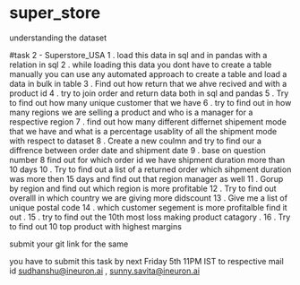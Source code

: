 # super_store
understanding the dataset


#task 2 - Superstore_USA
1 . load this data in sql and in pandas with a relation in sql 
2 . while loading this data you dont have to create a table manually you can use any automated approach to create a table and load a data in bulk in table 
3 . Find out how return that we ahve recived and with a product id 
4 . try  to join order and return data both in sql and pandas 
5 . Try to find out how many unique customer that we have 
6 . try to find out in how many regions we are selling a product and who is a manager for a respective region 
7 . find out how many different differnet shipement mode that we have and what is a percentage usablity of all the shipment mode with respect to dataset 
8 . Create a new coulmn and try to find our a diffrence between order date and shipment date
9 . base on question number 8 find out for which order id we have shipment duration more than 10 days 
10 . Try to find out a list of a returned order which sihpment duration was more then 15 days and find out that region manager as well 
11 . Gorup by region and find out which region is more profitable 
12 . Try to find out overalll in which country we are giving more didscount 
13 . Give me a list of unique postal code 
14 . which customer segement is more profitalble find it out . 
15 . try to find out the 10th most loss making product catagory . 
16 . Try to find out 10 top  product with highest margins 

submit your git link for the same 
 
you have to submit this task by next Friday 5th 11PM IST  to respective mail id 
sudhanshu@ineuron.ai , sunny.savita@ineuron.ai 
